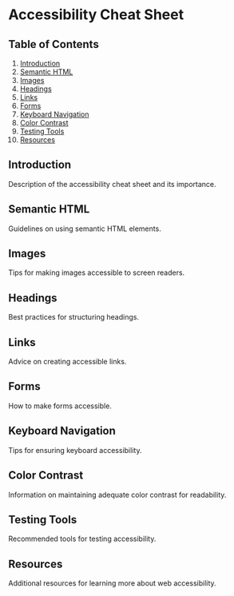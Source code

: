 # Accessibility Cheat Sheet

## Table of Contents
1. [Introduction](#introduction)
2. [Semantic HTML](#semantic-html)
3. [Images](#images)
4. [Headings](#headings)
5. [Links](#links)
6. [Forms](#forms)
7. [Keyboard Navigation](#keyboard-navigation)
8. [Color Contrast](#color-contrast)
9. [Testing Tools](#testing-tools)
10. [Resources](#resources)

## Introduction <a name="introduction"></a>
Description of the accessibility cheat sheet and its importance.

## Semantic HTML <a name="semantic-html"></a>
Guidelines on using semantic HTML elements.

## Images <a name="images"></a>
Tips for making images accessible to screen readers.

## Headings <a name="headings"></a>
Best practices for structuring headings.

## Links <a name="links"></a>
Advice on creating accessible links.

## Forms <a name="forms"></a>
How to make forms accessible.

## Keyboard Navigation <a name="keyboard-navigation"></a>
Tips for ensuring keyboard accessibility.

## Color Contrast <a name="color-contrast"></a>
Information on maintaining adequate color contrast for readability.

## Testing Tools <a name="testing-tools"></a>
Recommended tools for testing accessibility.

## Resources <a name="resources"></a>
Additional resources for learning more about web accessibility.
